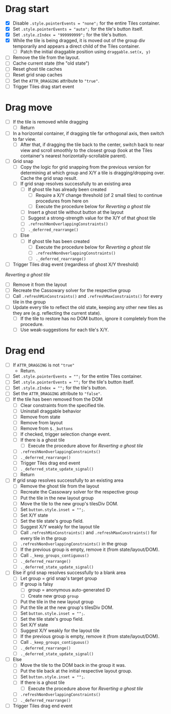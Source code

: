 # Drag start

- [x] Disable `.style.pointerEvents = "none";` for the entire Tiles container.
- [x] Set `.style.pointerEvents = "auto";` for the tile's button itself.
- [x] Set `.style.zIndex = "999999999";` for the tile's button.
- [x] While the tile is being dragged, it is moved out of the group div temporarily and appears a direct child of the Tiles container.
  - [ ] Patch the initial draggable position using `draggable.set(x, y)`
- [ ] Remove the tile from the layout.
- [ ] Cache current state (the "old state")
- [ ] Reset ghost tile caches
- [ ] Reset grid snap caches
- [ ] Set the `ATTR_DRAGGING` attribute to `"true"`.
- [ ] Trigger Tiles drag start event

# Drag move

- [ ] If the tile is removed while dragging
  - [ ] Return
- [ ] In a horizontal container, if dragging tile far orthogonal axis, then switch to far view.
  - [ ] After that, if dragging the tile back to the center, switch back to near view and scroll smoothly to the closest group (look at the Tiles container's nearest horizontally-scrollable parent).
- [ ] Grid snap
  - [ ] Copy the logic for grid snapping from the previous version for determining at which group and X/Y a tile is dragging/dropping over. Cache the grid snap result.
  - [ ] If grid snap resolves successfully to an existing area
    - [ ] If ghost tile has already been created
      - [ ] Require a X/Y change threshold (of 2 small tiles) to continue procedures from here on
      - [ ] Execute the procedure below for *Reverting a ghost tile*
    - [ ] Insert a ghost tile without button at the layout
    - [ ] Suggest a strong-strength value for the X/Y of that ghost tile
    - [ ] `.refreshNonOverlappingConstraints()`
    - [ ] `._deferred_rearrange()`
  - [ ] Else
    - [ ] If ghost tile has been created
      - [ ] Execute the procedure below for *Reverting a ghost tile*
      - [ ] `.refreshNonOverlappingConstraints()`
      - [ ] `._deferred_rearrange()`
- [ ] Trigger Tiles drag event (regardless of ghost X/Y threshold)

*Reverting a ghost tile*

- [ ] Remove it from the layout
- [ ] Recreate the Cassowary solver for the respective group
- [ ] Call `.refreshMinConstraints()` and `.refreshMaxConstraints()` for every tile in the group
- [ ] Update every tile to reflect the old state, keeping any other new tiles as they are (e.g. reflecting the current state).
  - [ ] If the tile to restore has no DOM button, ignore it completely from the procedure.
  - [ ] Use weak-suggestions for each tile's X/Y.

# Drag end

- [ ] If `ATTR_DRAGGING` is not `"true"`
  - Return.
- [ ] Set `.style.pointerEvents = "";` for the entire Tiles container.
- [ ] Set `.style.pointerEvents = "";` for the tile's button itself.
- [ ] Set `.style.zIndex = "";` for the tile's button.
- [ ] Set the `ATTR_DRAGGING` attribute to `"false"`.
- [ ] If the tile has been removed from the DOM
  - [ ] Clear constraints from the specified tile.
  - [ ] Uninstall draggable behavior
  - [ ] Remove from state
  - [ ] Remove from layout
  - [ ] Remove from `$._buttons`
  - [ ] If checked, trigger selection change event.
  - [ ] If there is a ghost tile
    - [ ] Execute the procedure above for *Reverting a ghost tile*
  - [ ] `.refreshNonOverlappingConstraints()`
  - [ ] `._deferred_rearrange()`
  - [ ] Trigger Tiles drag end event
  - [ ] `._deferred_state_update_signal()`
  - [ ] Return
- [ ] If grid snap resolves successfully to an existing area
  - [ ] Remove the ghost tile from the layout
  - [ ] Recreate the Cassowary solver for the respective group
  - [ ] Put the tile in the new layout group
  - [ ] Move the tile to the new group's tilesDiv DOM.
  - [ ] Set `button.style.inset = "";`.
  - [ ] Set X/Y state
  - [ ] Set the tile state's group field.
  - [ ] Suggest X/Y weakly for the layout tile
  - [ ] Call `.refreshMinConstraints()` and `.refreshMaxConstraints()` for every tile in the group
  - [ ] `.refreshNonOverlappingConstraints()` in the group
  - [ ] If the previous group is empty, remove it (from state/layout/DOM).
  - [ ] Call `._keep_groups_contiguous()`
  - [ ] `._deferred_rearrange()`
  - [ ] `._deferred_state_update_signal()`
- [ ] Else if grid snap resolves successfully to a blank area
  - [ ] Let group = grid snap's target group
  - [ ] If group is falsy
    - [ ] group = anonymous auto-generated ID
    - [ ] Create new group `group`
  - [ ] Put the tile in the new layout group
  - [ ] Put the tile at the new group's tilesDiv DOM.
  - [ ] Set `button.style.inset = "";`.
  - [ ] Set the tile state's group field.
  - [ ] Set X/Y state
  - [ ] Suggest X/Y weakly for the layout tile
  - [ ] If the previous group is empty, remove it (from state/layout/DOM).
  - [ ] Call `._keep_groups_contiguous()`
  - [ ] `._deferred_rearrange()`
  - [ ] `._deferred_state_update_signal()`
- [ ] Else
  - [ ] Move the tile to the DOM back in the group it was.
  - [ ] Put the tile back at the initial respective layout group.
  - [ ] Set `button.style.inset = "";`.
  - [ ] If there is a ghost tile
    - [ ] Execute the procedure above for *Reverting a ghost tile*
  - [ ] `.refreshNonOverlappingConstraints()`
  - [ ] `._deferred_rearrange()`
- [ ] Trigger Tiles drag end event